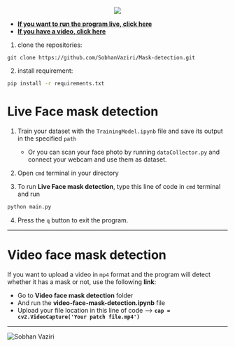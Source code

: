 <p align="center">
  <img src="https://github.com/user-attachments/assets/56120af6-ccdf-44d3-80fe-3d2a05372770" />
</p>



- <b><a href="#Live-Face-mask-detection">If you want to run the program live, click here</a></b><br>
- <b><a href="#Video-face-mask-detection">If you have a video, click here</a></b>

1. clone the repositories:

```git
git clone https://github.com/SobhanVaziri/Mask-detection.git
```

2. install requirement:

```cmd
pip install -r requirements.txt
```

# Live Face mask detection

1. Train your dataset with the `TrainingModel.ipynb` file and save its output in the specified `path`
   - Or you can scan your face photo by running `dataCollector.py` and connect your webcam and use them as dataset.
2. Open `cmd` terminal in your directory

3. To run __Live Face mask detection__, type this line of code in `cmd` terminal and run

```cmd
python main.py
```

4. Press the `q` button to exit the program.

<center>
    <hr width=100% size=4 noshade />
</center>

# Video face mask detection

If you want to upload a video in `mp4` format and the program will detect whether it has a mask or not, use the following __link__:
- Go to __Video face mask detection__ folder
- And run the __video-face-mask-detection.ipynb__ file
- Upload your file location in this line of code --> __`cap = cv2.VideoCapture('Your patch file.mp4')`__
---
![Sobhan Vaziri](http://7artkey.com/Sobhan/Sobhan_Vaziri.png)
